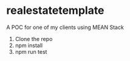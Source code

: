 # realestatetemplate
A POC for one of my clients using MEAN Stack

1. Clone the repo
2. npm install
3. npm run test

